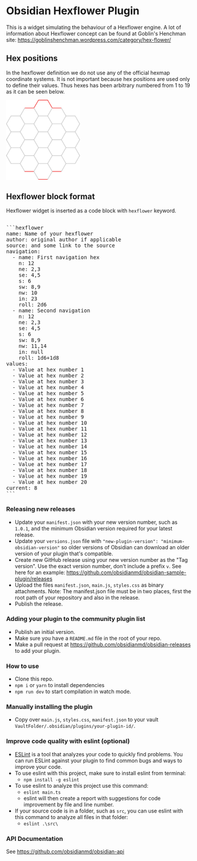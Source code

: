# Obsidian Hexflower Plugin

This is a widget simulating the behaviour of a Hexflower engine. A lot of information about Hexflower concept can be found at Goblin's Henchman site: <https://goblinshenchman.wordpress.com/category/hex-flower/>

## Hex positions

In the hexflower definition we do not use any of the official hexmap coordinate systems. It is not important because hex positions are used only to define their values. Thus hexes has been arbitrary numbered from 1 to 19 as it can be seen below.

<img src="src/assets/hf.svg" width="200" alt="hex numbers"/>


## Hexflower block format

Hexflower widget is inserted as a code block with `hexflower` keyword.

<pre>

```hexflower
name: Name of your hexflower
author: original author if applicable 
source: and some link to the source
navigation:
  - name: First navigation hex
    n: 12
    ne: 2,3
    se: 4,5
    s: 6
    sw: 8,9
    nw: 10
    in: 23
    roll: 2d6
  - name: Second navigation
    n: 12
    ne: 2,3
    se: 4,5
    s: 6
    sw: 8,9
    nw: 11,14
    in: null
    roll: 1d6+1d8
values:
  - Value at hex number 1
  - Value at hex number 2
  - Value at hex number 3
  - Value at hex number 4
  - Value at hex number 5
  - Value at hex number 6
  - Value at hex number 7
  - Value at hex number 8
  - Value at hex number 9
  - Value at hex number 10
  - Value at hex number 11
  - Value at hex number 12
  - Value at hex number 13
  - Value at hex number 14
  - Value at hex number 15
  - Value at hex number 16
  - Value at hex number 17
  - Value at hex number 18
  - Value at hex number 19
  - Value at hex number 20  
current: 8
```
</pre>

### Releasing new releases

- Update your `manifest.json` with your new version number, such as `1.0.1`, and the minimum Obsidian version required for your latest release.
- Update your `versions.json` file with `"new-plugin-version": "minimum-obsidian-version"` so older versions of Obsidian can download an older version of your plugin that's compatible.
- Create new GitHub release using your new version number as the "Tag version". Use the exact version number, don't include a prefix `v`. See here for an example: <https://github.com/obsidianmd/obsidian-sample-plugin/releases>
- Upload the files `manifest.json`, `main.js`, `styles.css` as binary attachments. Note: The manifest.json file must be in two places, first the root path of your repository and also in the release.
- Publish the release.

### Adding your plugin to the community plugin list

- Publish an initial version.
- Make sure you have a `README.md` file in the root of your repo.
- Make a pull request at <https://github.com/obsidianmd/obsidian-releases> to add your plugin.

### How to use

- Clone this repo.
- `npm i` or `yarn` to install dependencies
- `npm run dev` to start compilation in watch mode.

### Manually installing the plugin

- Copy over `main.js`, `styles.css`, `manifest.json` to your vault `VaultFolder/.obsidian/plugins/your-plugin-id/`.

### Improve code quality with eslint (optional)

- [ESLint](https://eslint.org/) is a tool that analyzes your code to quickly find problems. You can run ESLint against your plugin to find common bugs and ways to improve your code.
- To use eslint with this project, make sure to install eslint from terminal:
  - `npm install -g eslint`
- To use eslint to analyze this project use this command:
  - `eslint main.ts`
  - eslint will then create a report with suggestions for code improvement by file and line number.
- If your source code is in a folder, such as `src`, you can use eslint with this command to analyze all files in that folder:
  - `eslint .\src\`

### API Documentation

See <https://github.com/obsidianmd/obsidian-api>
